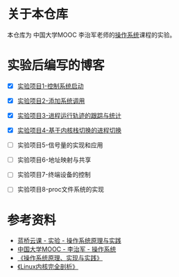 # 关于本仓库

本仓库为 中国大学MOOC 李治军老师的[操作系统](https://www.icourse163.org/learn/HIT-1002531008?tid=1450346461#/learn/announce)课程的实验。


# 实验后编写的博客

- [x] [实验项目1-控制系统启动](https://www.cnblogs.com/wanghuizhao/p/16353882.html)

- [x] [实验项目2-添加系统调用](https://www.cnblogs.com/wanghuizhao/p/16559239.html)

- [x] [实验项目3-进程运行轨迹的跟踪与统计](https://www.cnblogs.com/wanghuizhao/p/16644919.html)

- [x] [实验项目4-基于内核栈切换的进程切换](https://www.cnblogs.com/wanghuizhao/p/16988619.html)

- [ ] 实验项目5-信号量的实现和应用

- [ ] 实验项目6-地址映射与共享

- [ ] 实验项目7-终端设备的控制

- [ ] 实验项目8-proc文件系统的实现

# 参考资料
* [蓝桥云课 - 实验 - 操作系统原理与实践](https://www.lanqiao.cn/courses/115)
* [中国大学MOOC - 李治军 - 操作系统](https://www.icourse163.org/learn/HIT-1002531008?tid=1450346461#/learn/announce)
* [《操作系统原理、实现与实践》](https://book.douban.com/subject/30391722/)
* [《Linux内核完全剖析》](https://book.douban.com/subject/3229243/)
